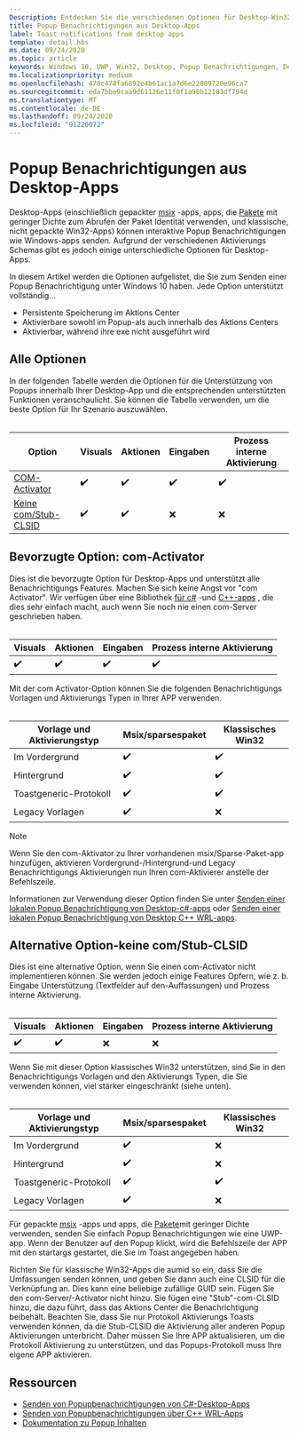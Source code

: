 ```yaml
---
Description: Entdecken Sie die verschiedenen Optionen für Desktop-Win32-Apps zum Senden von Popup Benachrichtigungen.
title: Popup Benachrichtigungen aus Desktop-Apps
label: Toast notifications from desktop apps
template: detail.hbs
ms.date: 09/24/2020
ms.topic: article
keywords: Windows 10, UWP, Win32, Desktop, Popup Benachrichtigungen, Desktop Bridge, msix, sparsesloadpaket, Optionen für das Senden von Toasts, com-Server, com-Activator, com, gefälschtes com, Nein com, ohne com, Send Toast
ms.localizationpriority: medium
ms.openlocfilehash: 478c478fa6892e4b61ac1a7d6e22089720e96ca7
ms.sourcegitcommit: eda7bbe9caa9d61126e11f0f1a98b12183df794d
ms.translationtype: MT
ms.contentlocale: de-DE
ms.lasthandoff: 09/24/2020
ms.locfileid: "91220072"
---
```

# <a name="toast-notifications-from-desktop-apps"></a>Popup Benachrichtigungen aus Desktop-Apps

Desktop-Apps (einschließlich gepackter [msix](/windows/msix/desktop/source-code-overview) -apps, apps, die [Pakete](/windows/apps/desktop/modernize/grant-identity-to-nonpackaged-apps) mit geringer Dichte zum Abrufen der Paket Identität verwenden, und klassische, nicht gepackte Win32-Apps) können interaktive Popup Benachrichtigungen wie Windows-apps senden. Aufgrund der verschiedenen Aktivierungs Schemas gibt es jedoch einige unterschiedliche Optionen für Desktop-Apps.

In diesem Artikel werden die Optionen aufgelistet, die Sie zum Senden einer Popup Benachrichtigung unter Windows 10 haben. Jede Option unterstützt vollständig...

* Persistente Speicherung im Aktions Center
* Aktivierbare sowohl im Popup-als auch innerhalb des Aktions Centers
* Aktivierbar, während ihre exe nicht ausgeführt wird

## <a name="all-options"></a>Alle Optionen

In der folgenden Tabelle werden die Optionen für die Unterstützung von Popups innerhalb Ihrer Desktop-App und die entsprechenden unterstützten Funktionen veranschaulicht. Sie können die Tabelle verwenden, um die beste Option für Ihr Szenario auszuwählen.<br/><br/>

| Option | Visuals | Aktionen | Eingaben | Prozess interne Aktivierung |
| -- | -- | -- | -- | -- |
| [COM-Activator](#preferred-option---com-activator) | ✔️ | ✔️ | ✔️ | ✔️ |
| [Keine com/Stub-CLSID](#alternative-option---no-com--stub-clsid) | ✔️ | ✔️ | ❌ | ❌ |


## <a name="preferred-option---com-activator"></a>Bevorzugte Option: com-Activator

Dies ist die bevorzugte Option für Desktop-Apps und unterstützt alle Benachrichtigungs Features. Machen Sie sich keine Angst vor "com Activator". Wir verfügen über eine Bibliothek [für c#](send-local-toast-desktop.md) -und [C++-apps](send-local-toast-desktop-cpp-wrl.md) , die dies sehr einfach macht, auch wenn Sie noch nie einen com-Server geschrieben haben.<br/><br/>

| Visuals | Aktionen | Eingaben | Prozess interne Aktivierung |
| -- | -- | -- | -- |
| ✔️ | ✔️ | ✔️ | ✔️ |

Mit der com Activator-Option können Sie die folgenden Benachrichtigungs Vorlagen und Aktivierungs Typen in Ihrer APP verwenden.<br/><br/>

| Vorlage und Aktivierungstyp | Msix/sparsespaket | Klassisches Win32 |
| -- | -- | -- |
| Im Vordergrund | ✔️ | ✔️ |
| Hintergrund | ✔️ | ✔️ |
| Toastgeneric-Protokoll | ✔️ | ✔️ |
| Legacy Vorlagen | ✔️ | ❌ |

> [!NOTE]
> Wenn Sie den com-Aktivator zu Ihrer vorhandenen msix/Sparse-Paket-app hinzufügen, aktivieren Vordergrund-/Hintergrund-und Legacy Benachrichtigungs Aktivierungen nun Ihren com-Aktivierer anstelle der Befehlszeile.

Informationen zur Verwendung dieser Option finden Sie unter [Senden einer lokalen Popup Benachrichtigung von Desktop-c#-apps](send-local-toast-desktop.md) oder [Senden einer lokalen Popup Benachrichtigung von Desktop C++ WRL-apps](send-local-toast-desktop-cpp-wrl.md).


## <a name="alternative-option---no-com--stub-clsid"></a>Alternative Option-keine com/Stub-CLSID

Dies ist eine alternative Option, wenn Sie einen com-Activator nicht implementieren können. Sie werden jedoch einige Features Opfern, wie z. b. Eingabe Unterstützung (Textfelder auf den-Auffassungen) und Prozess interne Aktivierung.<br/><br/>

| Visuals | Aktionen | Eingaben | Prozess interne Aktivierung |
| -- | -- | -- | -- |
| ✔️ | ✔️ | ❌ | ❌ |

Wenn Sie mit dieser Option klassisches Win32 unterstützen, sind Sie in den Benachrichtigungs Vorlagen und den Aktivierungs Typen, die Sie verwenden können, viel stärker eingeschränkt (siehe unten).<br/><br/>

| Vorlage und Aktivierungstyp | Msix/sparsespaket | Klassisches Win32 |
| -- | -- | -- |
| Im Vordergrund | ✔️ | ❌ |
| Hintergrund | ✔️ | ❌ |
| Toastgeneric-Protokoll | ✔️ | ✔️ |
| Legacy Vorlagen | ✔️ | ❌ |

Für gepackte [msix](/windows/msix/desktop/source-code-overview) -apps und apps, die [Pakete](/windows/apps/desktop/modernize/grant-identity-to-nonpackaged-apps)mit geringer Dichte verwenden, senden Sie einfach Popup Benachrichtigungen wie eine UWP-app. Wenn der Benutzer auf den Popup klickt, wird die Befehlszeile der APP mit den startargs gestartet, die Sie im Toast angegeben haben.

Richten Sie für klassische Win32-Apps die aumid so ein, dass Sie die Umfassungen senden können, und geben Sie dann auch eine CLSID für die Verknüpfung an. Dies kann eine beliebige zufällige GUID sein. Fügen Sie den com-Server/-Activator nicht hinzu. Sie fügen eine "Stub"-com-CLSID hinzu, die dazu führt, dass das Aktions Center die Benachrichtigung beibehält. Beachten Sie, dass Sie nur Protokoll Aktivierungs Toasts verwenden können, da die Stub-CLSID die Aktivierung aller anderen Popup Aktivierungen unterbricht. Daher müssen Sie Ihre APP aktualisieren, um die Protokoll Aktivierung zu unterstützen, und das Popups-Protokoll muss Ihre eigene APP aktivieren.


## <a name="resources"></a>Ressourcen

* [Senden von Popupbenachrichtigungen von C#-Desktop-Apps](send-local-toast-desktop.md)
* [Senden von Popupbenachrichtigungen über C++ WRL-Apps](send-local-toast-desktop-cpp-wrl.md)
* [Dokumentation zu Popup Inhalten](adaptive-interactive-toasts.md)
